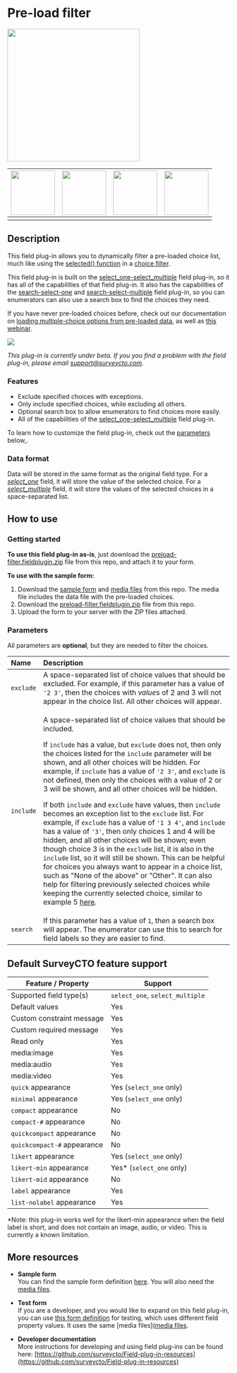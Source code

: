 # Pre-load filter

<img src="extras/readme-images/timer.png" width="300px"/>

| <img src="extras/readme-images/no-timer.png" width="100px"/> | <img src="extras/readme-images/choice-images.png"  width="100px"/> | <img src="extras/readme-images/hide-keys.png" width="100px"/> | <img src="extras/readme-images/randomized.png" width="100px"/> |
|:---:|:---:|:---:|:---:|
|  |  |  |  |


## Description

This field plug-in allows you to dynamically filter a pre-loaded choice list, much like using the [selected() function](https://docs.surveycto.com/02-designing-forms/01-core-concepts/09.expressions.html#Help_Forms_selected) in a [choice filter](https://support.surveycto.com/hc/en-us/articles/360033126194).

This field plug-in is built on the [select_one-select_multiple](https://github.com/surveycto/select_one-select_multiple) field plug-in, so it has all of the capabilities of that field plug-in. It also has the capabilities of the [search-select-one](https://github.com/surveycto/search-select-one) and [search-select-multiple](https://github.com/surveycto/search-select-multiple) field plug-in, so you can enumerators can also use a search box to find the choices they need.

If you have never pre-loaded choices before, check out our documentation on [loading multiple-choice options from pre-loaded data](https://docs.surveycto.com/02-designing-forms/03-advanced-topics/04.search-and-select.html), as well as [this webinar](https://www.surveycto.com/videos/preloading-multiple-choices-webinar/).

[![](extras/readme-images/beta-release-download.jpeg)](https://github.com/surveycto/preload-filter/raw/main/preload-filter.fieldplugin.zip)

*This plug-in is currently under beta. If you you find a problem with the field plug-in, please email support@surveycto.com.*

### Features

* Exclude specified choices with exceptions.
* Only include specified choices, while excluding all others.
* Optional search box to allow enumerators to find choices more easily.
* All of the capabilities of the [select_one-select_multiple](https://github.com/surveycto/select_one-select_multiple) field plug-in.

To learn how to customize the field plug-in, check out the [parameters](#parameters) below,.

### Data format

Data will be stored in the same format as the original field type. For a *[select_one](https://docs.surveycto.com/02-designing-forms/01-core-concepts/03h.field-types-select-one.html)* field, it will store the value of the selected choice. For a *[select_multiple](https://docs.surveycto.com/02-designing-forms/01-core-concepts/03i.field-types-select-multiple.html)* field, it will store the values of the selected choices in a space-separated list.

## How to use

### Getting started

**To use this field plug-in as-is**, just download the [preload-filter.fieldplugin.zip](https://github.com/surveycto/preload-filter/raw/main/preload-filter.fieldplugin.zip) file from this repo, and attach it to your form.

**To use with the sample form:**

1. Download the [sample form](https://github.com/surveycto/preload-filter/raw/main/extras/sample-form/Pre-load%20filter%20sample%20form.xlsx) and [media files](https://github.com/surveycto/preload-filter/raw/main/extras/sample-form/media.zip) from this repo. The media file includes the data file with the pre-loaded choices.
1. Download the [preload-filter.fieldplugin.zip](https://github.com/surveycto/preload-filter/raw/main/preload-filter.fieldplugin.zip) file from this repo.
1. Upload the form to your server with the ZIP files attached.

### Parameters

All parameters are **optional**, but they are needed to filter the choices.

|Name|Description|
|:---|:---|
|`exclude`| A space-separated list of choice values that should be excluded. For example, if this parameter has a value of `'2 3'`, then the choices with *value*s of 2 and 3 will not appear in the choice list. All other choices will appear. |
|`include`| <p>A space-separated list of choice values that should be included.</p><p>If `include` has a value, but `exclude` does not, then only the choices listed for the `include` parameter will be shown, and all other choices will be hidden. For example, if `include` has a value of `'2 3'`, and `exclude` is not defined, then only the choices with a value of 2 or 3 will be shown, and all other choices will be hidden.</p><p>If both `include` and `exclude` have values, then `include` becomes an exception list to the `exclude` list. For example, if `exclude` has a value of `'1 3 4'`, and `include` has a value of `'3'`, then only choices 1 and 4 will be hidden, and all other choices will be shown; even though choice 3 is in the `exclude` list, it is also in the `include` list, so it will still be shown. This can be helpful for choices you always want to appear in a choice list, such as "None of the above" or "Other". It can also help for filtering previously selected choices while keeping the currently selected choice, similar to example 5 [here](https://support.surveycto.com/hc/en-us/articles/360033730073).</p> |
|`search`| If this parameter has a value of `1`, then a search box will appear. The enumerator can use this to search for field labels so they are easier to find. |

## Default SurveyCTO feature support

| Feature / Property | Support |
| --- | --- |
| Supported field type(s) | `select_one`, `select_multiple`|
| Default values | Yes |
| Custom constraint message | Yes |
| Custom required message | Yes |
| Read only | Yes |
| media:image | Yes |
| media:audio | Yes |
| media:video | Yes |
| `quick` appearance | Yes (`select_one` only) |
| `minimal` appearance | Yes (`select_one` only) |
| `compact` appearance | No |
| `compact-#` appearance | No |
| `quickcompact` appearance | No |
| `quickcompact-#` appearance | No |
| `likert` appearance | Yes (`select_one` only) |
| `likert-min` appearance | Yes* (`select_one` only) |
| `likert-mid` appearance | No |
| `label` appearance | Yes |
| `list-nolabel` appearance | Yes |

*Note: this plug-in works well for the likert-min appearance when the field label is short, and does not contain an image, audio, or video. This is currently a known limitation.

## More resources

* **Sample form**  
You can find the sample form definition [here](https://github.com/surveycto/preload-filter/raw/main/extras/sample-form/Pre-load%20filter%20sample%20form.xlsx). You will also need the [media files](https://github.com/surveycto/preload-filter/raw/main/extras/sample-form/media.zip).

* **Test form**  
If you are a developer, and you would like to expand on this field plug-in, you can use [this form definition](https://github.com/surveycto/preload-filter/raw/main/extras/sample-form/Test%20form.xlsx) for testing, which uses different field property values. It uses the same [media files]([media files](https://github.com/surveycto/preload-filter/raw/main/extras/sample-form/media.zip).

* **Developer documentation**  
More instructions for developing and using field plug-ins can be found here: [https://github.com/surveycto/Field-plug-in-resources](https://github.com/surveycto/Field-plug-in-resources)